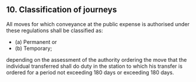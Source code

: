 ## 10. Classification of journeys

All moves for which conveyance at the public expense is authorised under these regulations shall be classified as:

- (a) Permanent or
- (b)   Temporary;

depending on the assessment of the authority ordering the move that the individual transferred shall do duty in the station to which his transfer is ordered for a period not exceeding 180 days or exceeding 180 days.
